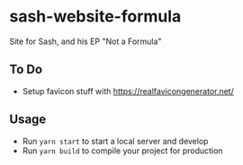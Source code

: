 # sash-website-formula
Site for Sash, and his EP "Not a Formula"

## To Do

- Setup favicon stuff with https://realfavicongenerator.net/

## Usage

- Run `yarn start` to start a local server and develop
- Run `yarn build` to compile your project for production
